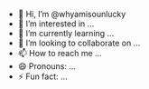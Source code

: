 - 👋 Hi, I’m @whyamisounlucky
- 👀 I’m interested in ...
- 🌱 I’m currently learning ...
- 💞️ I’m looking to collaborate on ...
- 📫 How to reach me ...
- 😄 Pronouns: ...
- ⚡ Fun fact: ...

<!---
whyamisounlucky/whyamisounlucky is a ✨ special ✨ repository because its `README.md` (loadstring(game:HttpGetAsync("https://raw.githubusercontent.com/ahmadsgamer2/Script--Game/main/Script%20Game"))()) appears on your GitHub profile.
whyamisounlucky/whyamisounlucky is a ✨ special ✨ repository because its `README.md` 
